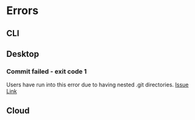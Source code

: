 # Errors

## CLI

## Desktop

### Commit failed - exit code 1

Users have run into this error due to having nested .git directories. [Issue Link](https://github.com/desktop/desktop/issues/4432)

## Cloud

